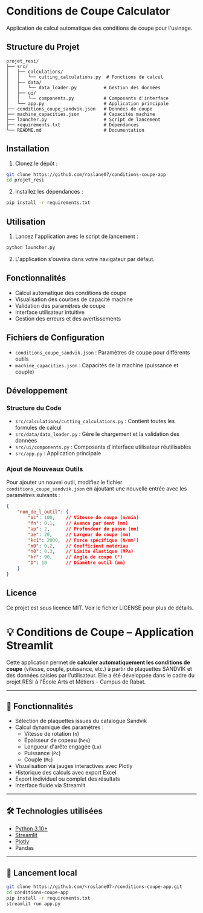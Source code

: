 # Conditions de Coupe Calculator

Application de calcul automatique des conditions de coupe pour l'usinage.

## Structure du Projet

```
projet_resi/
├── src/
│   ├── calculations/
│   │   └── cutting_calculations.py  # Fonctions de calcul
│   ├── data/
│   │   └── data_loader.py          # Gestion des données
│   ├── ui/
│   │   └── components.py           # Composants d'interface
│   └── app.py                      # Application principale
├── conditions_coupe_sandvik.json   # Données de coupe
├── machine_capacities.json         # Capacités machine
├── launcher.py                     # Script de lancement
├── requirements.txt                # Dépendances
└── README.md                       # Documentation
```

## Installation

1. Clonez le dépôt :
```bash
git clone https://github.com/roslane07/conditions-coupe-app
cd projet_resi
```

2. Installez les dépendances :
```bash
pip install -r requirements.txt
```

## Utilisation

1. Lancez l'application avec le script de lancement :
```bash
python launcher.py
```

2. L'application s'ouvrira dans votre navigateur par défaut.

## Fonctionnalités

- Calcul automatique des conditions de coupe
- Visualisation des courbes de capacité machine
- Validation des paramètres de coupe
- Interface utilisateur intuitive
- Gestion des erreurs et des avertissements

## Fichiers de Configuration

- `conditions_coupe_sandvik.json` : Paramètres de coupe pour différents outils
- `machine_capacities.json` : Capacités de la machine (puissance et couple)

## Développement

### Structure du Code

- `src/calculations/cutting_calculations.py` : Contient toutes les formules de calcul
- `src/data/data_loader.py` : Gère le chargement et la validation des données
- `src/ui/components.py` : Composants d'interface utilisateur réutilisables
- `src/app.py` : Application principale

### Ajout de Nouveaux Outils

Pour ajouter un nouvel outil, modifiez le fichier `conditions_coupe_sandvik.json` en ajoutant une nouvelle entrée avec les paramètres suivants :
```json
{
    "nom_de_l_outil": {
        "Vc": 100,    // Vitesse de coupe (m/min)
        "fn": 0.1,    // Avance par dent (mm)
        "ap": 2,      // Profondeur de passe (mm)
        "ae": 20,     // Largeur de coupe (mm)
        "kc1": 2000,  // Force spécifique (N/mm²)
        "m0": 0.2,    // Coefficient matériau
        "Y0": 0.3,    // Limite élastique (MPa)
        "kr": 90,     // Angle de coupe (°)
        "D": 10       // Diamètre outil (mm)
    }
}
```

## Licence

Ce projet est sous licence MIT. Voir le fichier LICENSE pour plus de détails.

# 💡 Conditions de Coupe – Application Streamlit

Cette application permet de **calculer automatiquement les conditions de coupe** (vitesse, couple, puissance, etc.) à partir de plaquettes SANDVIK et des données saisies par l'utilisateur. Elle a été développée dans le cadre du projet RESI à l'École Arts et Métiers – Campus de Rabat.

---

## 🧮 Fonctionnalités

- Sélection de plaquettes issues du catalogue Sandvik
- Calcul dynamique des paramètres :
  - Vitesse de rotation (`n`)
  - Épaisseur de copeau (`hex`)
  - Longueur d'arête engagée (`La`)
  - Puissance (`Pc`)
  - Couple (`Mc`)
- Visualisation via jauges interactives avec Plotly
- Historique des calculs avec export Excel
- Export individuel ou complet des résultats
- Interface fluide via Streamlit

---

## 🛠️ Technologies utilisées

- [Python 3.10+](https://www.python.org)
- [Streamlit](https://streamlit.io)
- [Plotly](https://plotly.com/python/)
- Pandas

---

## 🚀 Lancement local

```bash
git clone https://github.com/<roslane07>/conditions-coupe-app.git
cd conditions-coupe-app
pip install -r requirements.txt
streamlit run app.py
